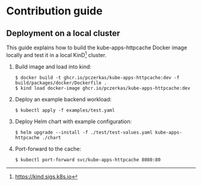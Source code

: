 # Contribution guide

## Deployment on a local cluster

This guide explains how to build the kube-apps-httpcache Docker image locally and test it in a local KinD[^1] cluster.

1. Build image and load into kind:

    ```
    $ docker build -t ghcr.io/pczerkas/kube-apps-httpcache:dev -f build/packages/docker/Dockerfile .
    $ kind load docker-image ghcr.io/pczerkas/kube-apps-httpcache:dev
    ```

2. Deploy an example backend workload:

    ```
    $ kubectl apply -f examples/test.yaml
    ```

3. Deploy Helm chart with example configuration:

    ```
    $ helm upgrade --install -f ./test/test-values.yaml kube-apps-httpcache ./chart
    ```

4. Port-forward to the cache:

    ```
    $ kubectl port-forward svc/kube-apps-httpcache 8080:80
    ```

[^1]: https://kind.sigs.k8s.io
